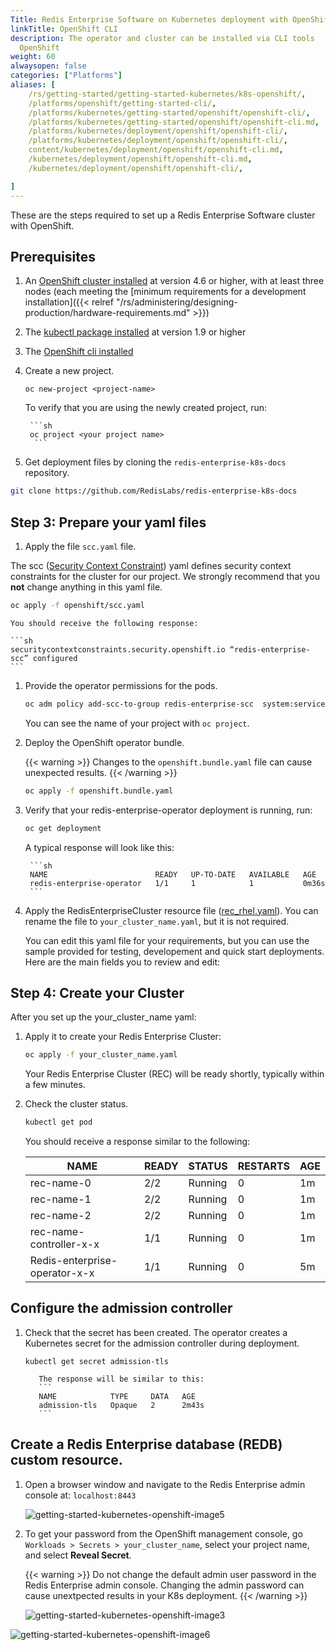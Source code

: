 ```yaml
---
Title: Redis Enterprise Software on Kubernetes deployment with OpenShift CLI tools
linkTitle: OpenShift CLI
description: The operator and cluster can be installed via CLI tools
  OpenShift
weight: 60
alwaysopen: false
categories: ["Platforms"]
aliases: [
    /rs/getting-started/getting-started-kubernetes/k8s-openshift/, 
    /platforms/openshift/getting-started-cli/,
    /platforms/kubernetes/getting-started/openshift/openshift-cli/,
    /platforms/kubernetes/getting-started/openshift/openshift-cli.md,
    /platforms/kubernetes/deployment/openshift/openshift-cli/,
    /platforms/kubernetes/deployment/openshift/openshift-cli/,
    content/kubernetes/deployment/openshift/openshift-cli.md,
    /kubernetes/deployment/openshift/openshift-cli.md,
    /kubernetes/deployment/openshift/openshift-cli/,

]
---
```

These are the steps required to set up a Redis Enterprise Software
cluster with OpenShift.

## Prerequisites

1. An [OpenShift cluster installed](https://docs.openshift.com/container-platform/4.8/installing/index.html) at version 4.6 or higher, with at least three nodes (each meeting the [minimum requirements for a development installation]({{< relref "/rs/administering/designing-production/hardware-requirements.md" >}})
1. The [kubectl package installed](https://kubernetes.io/docs/tasks/tools/install-kubectl/) at version 1.9 or higher
1. The [OpenShift cli installed](https://docs.openshift.com/container-platform/4.8/cli_reference/openshift_cli/getting-started-cli.html)



1. Create a new project.

    ``` oc new-project <project-name> ```

    To verify that you are using the newly created project, run:

        ```sh
        oc project <your project name>
         ```

1. Get deployment files by cloning the `redis-enterprise-k8s-docs` repository.

```sh
git clone https://github.com/RedisLabs/redis-enterprise-k8s-docs
```

## Step 3: Prepare your yaml files
 
1. Apply the file `scc.yaml` file.

 The scc ([Security Context Constraint](https://docs.openshift.com/container-platform/4.8/authentication/managing-security-context-constraints.html)) yaml defines security context constraints for the cluster for our project. We strongly recommend that you **not** change anything in this yaml file.


```sh
oc apply -f openshift/scc.yaml
```

    You should receive the following response:

    ```sh
    securitycontextconstraints.security.openshift.io “redis-enterprise-scc” configured
    ```

1. Provide the operator permissions for the pods.

    ```sh
    oc adm policy add-scc-to-group redis-enterprise-scc  system:serviceaccounts:<project-name>
    ```

    You can see the name of your project with `oc project`.

1. Deploy the OpenShift operator bundle.
    
    {{< warning >}}
    Changes to the `openshift.bundle.yaml` file can cause unexpected results.
    {{< /warning >}}

    ```sh
    oc apply -f openshift.bundle.yaml
    ```

1. Verify that your redis-enterprise-operator deployment is running, run:

    ```sh
    oc get deployment
    ```

    A typical response will look like this:

        ```sh
        NAME                        READY   UP-TO-DATE   AVAILABLE   AGE
        redis-enterprise-operator   1/1     1            1           0m36s
        ```

1. Apply the RedisEnterpriseCluster resource file ([rec_rhel.yaml](https://github.com/RedisLabs/redis-enterprise-k8s-docs/blob/master/openshift/rec_rhel.yaml)). You can rename the file to `your_cluster_name.yaml`, but it is not required.

    You can edit this yaml file for your requirements, but you can use the sample provided for testing, developement and quick start deployments. Here are the main fields you to review and edit:

## Step 4: Create your Cluster

After you set up the your_cluster_name yaml:

1. Apply it to create your Redis Enterprise Cluster:

    ```sh
    oc apply -f your_cluster_name.yaml
    ```
    
    Your Redis Enterprise Cluster (REC) will be ready shortly, typically within a few minutes.

1. Check the cluster status.

    ```sh
    kubectl get pod
    ```

    You should receive a response similar to the following:

    | NAME                             | READY | STATUS  | RESTARTS | AGE |
    | -------------------------------- | ----- | ------- | -------- | --- |
    | rec-name-0              | 2/2   | Running | 0        | 1m  |
    | rec-name-1              | 2/2   | Running | 0        | 1m  |
    | rec-name-2              | 2/2   | Running | 0        | 1m  |
    | rec-name-controller-x-x | 1/1   | Running | 0        | 1m  |
    | Redis-enterprise-operator-x-x    | 1/1   | Running | 0        | 5m  |

## Configure the admission controller

1. Check that the secret has been created.
   The operator creates a Kubernetes secret for the admission controller during deployment.  
      ```
      kubectl get secret admission-tls
      ```
    
          The response will be similar to this:
          ```
          NAME            TYPE     DATA   AGE
          admission-tls   Opaque   2      2m43s
          ```

## Create a Redis Enterprise database (REDB) custom resource.

1. Open a browser window and navigate to the Redis Enterprise admin console at: `localhost:8443`

    ![getting-started-kubernetes-openshift-image5]( /images/rs/getting-started-kubernetes-openshift-image5.png )

1. To get your password from the OpenShift management console, go `Workloads > Secrets > your_cluster_name`, select your project name, and select **Reveal Secret**.

    {{< warning >}}
Do not change the default admin user password in the Redis Enterprise admin console.
Changing the admin password can cause unextpected results in your K8s deployment.
    {{< /warning >}}

    ![getting-started-kubernetes-openshift-image3]( /images/rs/getting-started-kubernetes-openshift-image3.png )



![getting-started-kubernetes-openshift-image6]( /images/rs/getting-started-kubernetes-openshift-image6.png )
